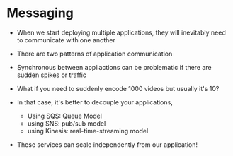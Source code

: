 # Messaging

- When we start deploying multiple applications, they will inevitably need to communicate with one another
- There are two patterns of application communication

- Synchronous between appliactions can be problematic if there are sudden spikes or traffic

- What if you need to suddenly encode 1000 videos but usually it's 10?

- In that case, it's better to decouple your applications,

    - Using SQS: Queue Model
    - using SNS: pub/sub model
    - using Kinesis: real-time-streaming model
- These services can scale independently from our application!
